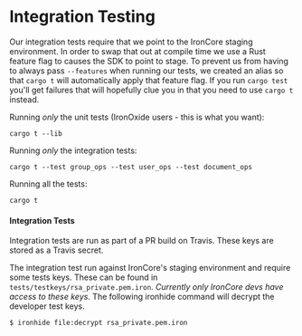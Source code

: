 Integration Testing
===================

Our integration tests require that we point to the IronCore staging environment. In order to swap that out at compile time we use a Rust feature flag to causes the SDK to point to stage. To prevent us from having to always pass `--features` when running our tests, we created an alias so that `cargo t` will automatically apply that feature flag. If you run `cargo test` you'll get failures that will hopefully clue you in that you need to use `cargo t` instead.

Running *only* the unit tests (IronOxide users - this is what you want):

`cargo t --lib`

Running *only* the integration tests:

`cargo t --test group_ops --test user_ops --test document_ops`

Running all the tests:

`cargo t`

#### Integration Tests

Integration tests are run as part of a PR build on Travis. These keys are stored as a Travis secret.

The integration test run against IronCore's staging environment and require some tests keys. These can be found in `tests/testkeys/rsa_private.pem.iron`. _Currently only IronCore devs have access to these keys._ The following ironhide command will decrypt the developer test keys. 

`$ ironhide file:decrypt rsa_private.pem.iron`
